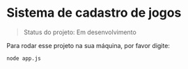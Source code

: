 # Sistema de cadastro de jogos </h1>

> Status do projeto: Em desenvolvimento

Para rodar esse projeto na sua máquina, por favor digite:

```
node app.js
```
